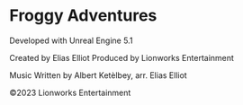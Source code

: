 # Froggy Adventures

Developed with Unreal Engine 5.1

Created by Elias Elliot
Produced by Lionworks Entertainment

Music Written by Albert Ketèlbey, arr. Elias Elliot

©2023 Lionworks Entertainment
